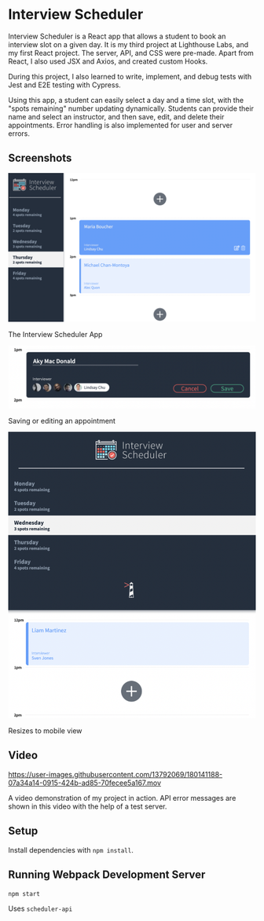 # Interview Scheduler

Interview Scheduler is a React app that allows a student to book an interview slot on a given day. It is my third project at Lighthouse Labs, and my first React project. The server, API, and CSS were pre-made. Apart from React, I also used JSX and Axios, and created custom Hooks.

During this project, I also learned to write, implement, and debug tests with Jest and E2E testing with Cypress.

Using this app, a student can easily select a day and a time slot, with the "spots remaining" number updating dynamically. Students can provide their name and select an instructor, and then save, edit, and delete their appointments. Error handling is also implemented for user and server errors.

## Screenshots

!["The Interview Scheduler App"](https://github.com/solidquartz/scheduler/blob/master/public/docs/scheduler-1.png?raw=true)

The Interview Scheduler App

!["Saving or editing an appointment"](https://github.com/solidquartz/scheduler/blob/master/public/docs/scheduler-2.png?raw=true)

Saving or editing an appointment

!["Resizes to mobile view"](https://github.com/solidquartz/scheduler/blob/master/public/docs/scheduler-mobile.png?raw=true)

Resizes to mobile view

## Video


https://user-images.githubusercontent.com/13792069/180141188-07a34a14-0915-424b-ad85-70fecee5a167.mov

A video demonstration of my project in action. API error messages are shown in this video with the help of a test server.

## Setup

Install dependencies with `npm install`.

## Running Webpack Development Server

```sh
npm start
```
Uses `scheduler-api` 
